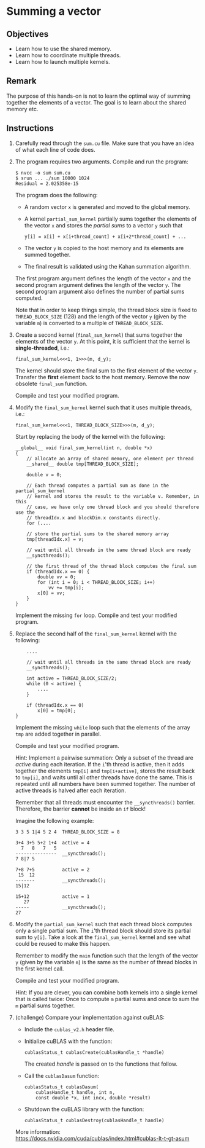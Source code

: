 # Summing a vector

## Objectives

 - Learn how to use the shared memory.
 - Learn how to coordinate multiple threads.
 - Learn how to launch multiple kernels.

## Remark

The purpose of this hands-on is not to learn the optimal way of summing together
the elements of a vector. The goal is to learn about the shared memory etc.

## Instructions

 1. Carefully read through the `sum.cu` file. Make sure that you have an idea
    of what each line of code does.

 2. The program requires two arguments. Compile and run the program:

    ```
    $ nvcc -o sum sum.cu
    $ srun ... ./sum 10000 1024
    Residual = 2.025358e-15
    ```

    The program does the following:

     - A random vector `x` is generated and moved to the global memory.

     - A kernel `partial_sum_kernel` partially sums together the elements
       of the vector `x` and stores the *partial sums* to a vector `y` such that

       ```
       y[i] = x[i] + x[i+thread_count] + x[i+2*thread_count] + ...
       ```

     - The vector `y` is copied to the host memory and its elements are summed
       together.

     - The final result is validated using the Kahan summation algorithm.

    The first program argument defines the length of the vector `x` and the
    second program argument defines the length of the vector `y`. The second
    program argument also defines the number of partial sums computed.

    Note that in order to keep things simple, the thread block size is fixed
    to `THREAD_BLOCK_SIZE` (128) and the length of the vector `y` (given by the
    variable `m`) is converted to a multiple of `THREAD_BLOCK_SIZE`.

 3. Create a second kernel (`final_sum_kernel`) that sums together the elements
    of the vector `y`. At this point, it is sufficient that the kernel is
    **single-threaded**, i.e.:

    ```
    final_sum_kernel<<<1, 1>>>(m, d_y);
    ```

    The kernel should store the final sum to the first element of the vector
    `y`. Transfer the **first** element back to the host memory. Remove the now
    obsolete `final_sum` function.

    Compile and test your modified program.

 4. Modify the `final_sum_kernel` kernel such that it uses multiple threads,
    i.e.:

    ```
    final_sum_kernel<<<1, THREAD_BLOCK_SIZE>>>(m, d_y);
    ```

    Start by replacing the body of the kernel with the following:

    ```
    __global__ void final_sum_kernel(int n, double *x)
    {
        // allocate an array of shared memory, one element per thread
        __shared__ double tmp[THREAD_BLOCK_SIZE];

        double v = 0;

        // Each thread computes a partial sum as done in the partial_sum_kernel
        // kernel and stores the result to the variable v. Remember, in this
        // case, we have only one thread block and you should therefore use the
        // threadIdx.x and blockDim.x constants directly.
        for (....

        // store the partial sums to the shared memory array
        tmp[threadIdx.x] = v;

        // wait until all threads in the same thread block are ready
        __syncthreads();

        // the first thread of the thread block computes the final sum
        if (threadIdx.x == 0) {
            double vv = 0;
            for (int i = 0; i < THREAD_BLOCK_SIZE; i++)
                vv += tmp[i];
            x[0] = vv;
        }
    }
    ```

    Implement the missing `for` loop. Compile and test your modified program.

 5. Replace the second half of the `final_sum_kernel` kernel with the following:

    ```
        ....

        // wait until all threads in the same thread block are ready
        __syncthreads();

        int active = THREAD_BLOCK_SIZE/2;
        while (0 < active) {
            ....
        }

        if (threadIdx.x == 0)
            x[0] = tmp[0];
    }
    ```

    Implement the missing `while` loop such that the elements of the array `tmp`
    are added together in parallel.

    Compile and test your modified program.

    Hint: Implement a pairwise summation: Only a subset of the thread are
    *active* during each iteration. If the `i`'th thread is active, then it adds
    together the elements `tmp[i]` and `tmp[i+active]`, stores the result back
    to `tmp[i]`, and waits until all other threads have done the same. This is
    repeated until all numbers have been summed together. The number of active
    threads is halved after each iteration.

    Remember that all threads must encounter the `__syncthreads()` barrier.
    Therefore, the barrier **cannot** be inside an `if` block!

    Imagine the following example:

    ```
    3 3 5 1|4 5 2 4  THREAD_BLOCK_SIZE = 8

    3+4 3+5 5+2 1+4  active = 4
      7   8   7   5
    ---------------  __syncthreads();
    7 8|7 5

    7+8 7+5          active = 2
     15  12
    -------          __syncthreads();
    15|12

    15+12            active = 1
       27
    -----            __syncthreads();
    27
    ```

 6. Modify the `partial_sum_kernel` such that each thread block computes only
    a single partial sum. The `i`'th thread block should store its partial sum
    to `y[i]`. Take a look at the `final_sum_kernel` kernel and see what could
    be reused to make this happen.

    Remember to modify the `main` function such that the length of the vector
    `y` (given by the variable `m`) is the same as the number of thread blocks in
    the first kernel call.

    Compile and test your modified program.

    Hint: If you are clever, you can combine both kernels into a single kernel
    that is called twice: Once to compute `m` partial sums and once to sum the
    `m` partial sums together.

 7. (challenge) Compare your implementation against cuBLAS:

     - Include the `cublas_v2.h` header file.

     - Initialize cuBLAS with the function:

       ```
       cublasStatus_t cublasCreate(cublasHandle_t *handle)
       ```

       The created *handle* is passed on to the functions that follow.

     - Call the `cublasDasum` function:

       ```
       cublasStatus_t cublasDasum(
           cublasHandle_t handle, int n,
           const double *x, int incx, double *result)
       ```

     - Shutdown the cuBLAS library with the function:

       ```
       cublasStatus_t cublasDestroy(cublasHandle_t handle)
       ```

    More information: https://docs.nvidia.com/cuda/cublas/index.html#cublas-lt-t-gt-asum
